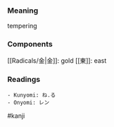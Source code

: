 ### Meaning

tempering

### Components

[[Radicals/金|金]]: gold [[東]]: east

### Readings

```
- Kunyomi: ね.る
- Onyomi: レン
```

#kanji